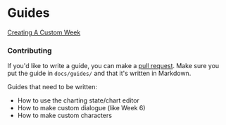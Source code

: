 # Guides
[Creating A Custom Week](https://kadedev.github.io/Funkin/guides/weeks)

### Contributing
If you'd like to write a guide, you can make a [pull request](https://github.com/KadeDev/Kade-Engine/pulls). Make sure you put the guide in `docs/guides/` and that it's written in Markdown.

Guides that need to be written:
- How to use the charting state/chart editor
- How to make custom dialogue (like Week 6)
- How to make custom characters
